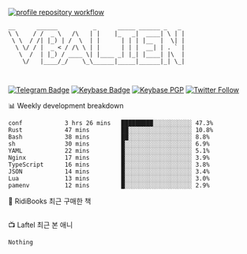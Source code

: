 [![profile repository workflow](https://github.com/vbalien/vbalien/actions/workflows/push.yml/badge.svg)](https://github.com/vbalien/vbalien/actions/workflows/push.yml)
```
__      ______          _      _____ ______ _   _ 
\ \    / /  _ \   /\   | |    |_   _|  ____| \ | |
 \ \  / /| |_) | /  \  | |      | | | |__  |  \| |
  \ \/ / |  _ < / /\ \ | |      | | |  __| | . ` |
   \  /  | |_) / ____ \| |____ _| |_| |____| |\  |
    \/   |____/_/    \_\______|_____|______|_| \_|
                                                  
                                                  
```
[![Telegram Badge](https://img.shields.io/badge/-Telegram-2CA5E0?logo=telegram)](https://t.me/vbalien)
[![Keybase Badge](https://img.shields.io/badge/-Keybase-33A0FF?logo=keybase&logoColor=white)](https://keybase.io/vbalien)
[![Keybase PGP](https://img.shields.io/keybase/pgp/vbalien)](http://sks.pod02.fleetstreetops.com/pks/lookup?search=0xE98CF73DE1E36F7D1B8A383AFD987F8DBE513071&fingerprint=on&op=index)
[![Twitter Follow](https://img.shields.io/twitter/follow/_elnyan)](https://twitter.com/_elnyan)

📊 Weekly development breakdown
```
conf            3 hrs 26 mins   █████████░░░░░░░░░░░ 47.3%
Rust            47 mins         ██░░░░░░░░░░░░░░░░░░ 10.8%
Bash            38 mins         ██░░░░░░░░░░░░░░░░░░ 8.8%
sh              30 mins         █░░░░░░░░░░░░░░░░░░░ 6.9%
YAML            22 mins         █░░░░░░░░░░░░░░░░░░░ 5.1%
Nginx           17 mins         █░░░░░░░░░░░░░░░░░░░ 3.9%
TypeScript      16 mins         █░░░░░░░░░░░░░░░░░░░ 3.8%
JSON            14 mins         █░░░░░░░░░░░░░░░░░░░ 3.4%
Lua             13 mins         █░░░░░░░░░░░░░░░░░░░ 3.0%
pamenv          12 mins         █░░░░░░░░░░░░░░░░░░░ 2.9%
```
📖 RidiBooks 최근 구매한 책
```
```
📺 Laftel 최근 본 애니
```
Nothing
```

